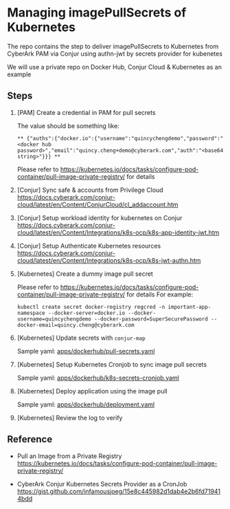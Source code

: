 # Managing imagePullSecrets of Kubernetes

The repo contains the step to deliver imagePullSecrets to Kubernetes from CyberArk PAM via Conjur using authn-jwt by secrets provider for kubenetes

We will use a private repo on Docker Hub, Conjur Cloud & Kubernetes as an example

## Steps

1. [PAM] Create a credential in PAM for pull secrets
   
   The value should be something like:
   ```
   ** {"auths":{"docker.io":{"username":"quincychengdemo","password":"<docker hub password>","email":"quincy.cheng+demo@cyberark.com","auth":"<base64 string>"}}} **
   ```
   Please refer to https://kubernetes.io/docs/tasks/configure-pod-container/pull-image-private-registry/ for details
   
2. [Conjur] Sync safe & accounts from Privilege Cloud
   https://docs.cyberark.com/conjur-cloud/latest/en/Content/ConjurCloud/cl_addaccount.htm

3. [Conjur] Setup workload identity for kubernetes on Conjur
   https://docs.cyberark.com/conjur-cloud/latest/en/Content/Integrations/k8s-ocp/k8s-app-identity-jwt.htm

4. [Conjur] Setup Authenticate Kubernetes resources
   https://docs.cyberark.com/conjur-cloud/latest/en/Content/Integrations/k8s-ocp/k8s-jwt-authn.htm

5. [Kubernetes] Create a dummy image pull secret

   Please refer to https://kubernetes.io/docs/tasks/configure-pod-container/pull-image-private-registry/ for details
   For example:
   ```
   kubectl create secret docker-registry regcred -n important-app-namespace --docker-server=docker.io --docker-username=quincychengdemo --docker-password=SuperSecurePassword --docker-email=quincy.cheng@cyberark.com
   ```
   
6. [Kubernetes] Update secrets with `conjur-map`
   
    Sample yaml:  [apps/dockerhub/pull-secrets.yaml](https://github.com/conjurdemos/apj-secrets/blob/master/apps/dockerhub/pull-secrets.yaml)

7. [Kubernetes] Setup Kubernetes Cronjob to sync image pull secrets 
   
   Sample yaml:  [apps/dockerhub/k8s-secrets-cronjob.yaml](https://github.com/conjurdemos/apj-secrets/blob/master/apps/dockerhub/k8s-secrets-cronjob.yaml)

8. [Kubernetes] Deploy application using the image pull 

   Sample yaml: [apps/dockerhub/deployment.yaml](https://github.com/conjurdemos/apj-secrets/blob/master/apps/dockerhub/deployment.yaml)

9.  [Kubernetes] Review the log to verify

## Reference
- Pull an Image from a Private Registry
  https://kubernetes.io/docs/tasks/configure-pod-container/pull-image-private-registry/

- CyberArk Conjur Kubernetes Secrets Provider as a CronJob
  https://gist.github.com/infamousjoeg/15e8c445982d1dab4e2b6fd719414bdd

